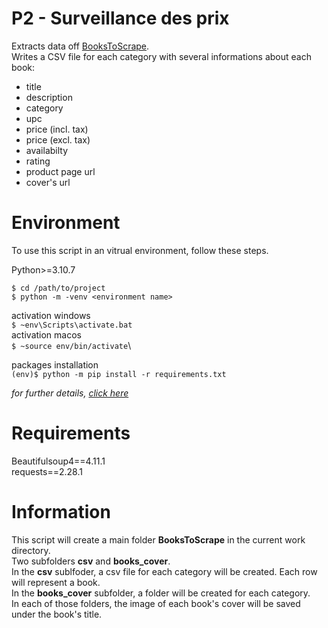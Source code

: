 # P2 - Surveillance des prix

Extracts data off [BooksToScrape](https://books.toscrape.com/).  
Writes a CSV file for each category with several informations about each book:
 - title
 - description
 - category
 - upc
 - price (incl. tax)
 - price (excl. tax)
 - availabilty
 - rating
 - product page url
 - cover's url

# Environment

To use this script in an vitrual environment, follow these steps.

Python>=3.10.7

```
$ cd /path/to/project
$ python -m -venv <environment name>
```

activation windows\
```$ ~env\Scripts\activate.bat```\
activation macos\
```$ ~source env/bin/activate```\

packages installation\
```(env)$ python -m pip install -r requirements.txt```

*for further details, [click here](https://docs.python.org/fr/3/library/venv.html#venv-def)*

# Requirements

Beautifulsoup4==4.11.1\
requests==2.28.1

# Information

This script will create a main folder **BooksToScrape** in the current work directory.  
Two subfolders **csv** and **books_cover**.  
In the **csv** sublfoder, a csv file for each category will be created.
Each row will represent a book.  
In the **books_cover** subfolder, a folder will be created for each category.  
In each of those folders, the image of each book's cover will be saved under the book's title.
